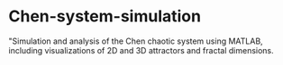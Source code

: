 # Chen-system-simulation
"Simulation and analysis of the Chen chaotic system using MATLAB, including visualizations of 2D and 3D attractors and fractal dimensions.
